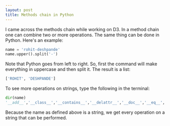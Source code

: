 ```yaml
---
layout: post
title: Methods chain in Python
---
```

I came across the methods chain while working on D3. In a method chain one can combine two or more operations. The same thing can be done in Python. Here's an example: 

~~~python
name = 'rohit-deshpande'
name.upper().split('-')
~~~ 
Note that Python goes from left to right. So, first the command will make everything in uppercase and then split it. The result is a list: 

~~~python
['ROHIT', 'DESHPANDE']
~~~   

To see more operations on strings, type the following in the terminal: 

~~~python
dir(name)
'__add__','__class__','__contains__','__delattr__','__doc__','__eq__','__format__','__ge__','__getattribute__','__getitem__','__getnewargs__','__getslice__','__gt__','__hash__','__init__','__le__','__len__','__lt__','__mod__','__mul__','__ne__','__new__','__reduce__','__reduce_ex__','__repr__','__rmod__','__rmul__','__setattr__','__sizeof__','__str__','__subclasshook__','_formatter_field_name_split','_formatter_parser','capitalize','center','count','decode','encode','endswith','expandtabs','find','format','index','isalnum','isalpha','isdigit','islower','isspace','istitle','isupper','join','ljust','lower','lstrip','partition','replace','rfind','rindex','rjust','rpartition','rsplit','rstrip','split','splitlines','startswith','strip','swapcase','title','translate','upper','zfill'
~~~
Because the name as defined above is a string, we get every operation on a string that can be performed. 